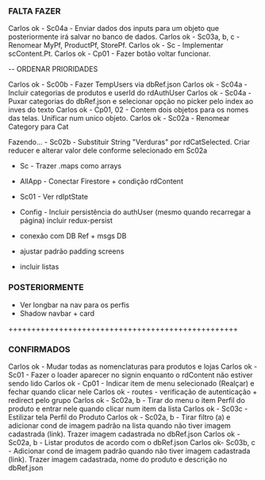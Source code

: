 ### FALTA FAZER

Carlos ok - Sc04a - Enviar dados dos inputs para um objeto que posteriormente irá salvar no banco de dados.
Carlos ok - Sc03a, b, c - Renomear MyPf, ProductPf, StorePf.
Carlos ok - Sc - Implementar scContent.Pt.
Carlos ok - Cp01 - Fazer botão voltar funcionar.

-- ORDENAR PRIORIDADES

Carlos ok - Sc00b - Fazer TempUsers via dbRef.json
Carlos ok - Sc04a - Incluir categorias de produtos e userId do rdAuthUser
Carlos ok - Sc04a - Puxar categorias do dbRef.json e selecionar opção no picker pelo index ao inves do texto
Carlos ok - Cp01, 02 - Contem dois objetos para os nomes das telas. Unificar num unico objeto.
Carlos ok - Sc02a - Renomear Category para Cat

Fazendo... - Sc02b - Substituir String "Verduras" por rdCatSelected. Criar reducer e alterar valor dele conforme selecionado em Sc02a

- Sc - Trazer .maps como arrays

- AllApp - Conectar Firestore + condição rdContent
- Sc01 - Ver rdIptState
- Config - Incluir persistência do authUser (mesmo quando recarregar a página) incluir redux-persist

- conexão com DB Ref + msgs DB
- ajustar padrão padding screens
- incluir listas

### POSTERIORMENTE

- Ver longbar na nav para os perfis
- Shadow navbar + card

++++++++++++++++++++++++++++++++++++++++++++++++++

### CONFIRMADOS

Carlos ok - Mudar todas as nomenclaturas para produtos e lojas
Carlos ok - Sc01 - Fazer o loader aparecer no signin enquanto o rdContent não estiver sendo lido
Carlos ok - Cp01 - Indicar item de menu selecionado (Realçar) e fechar quando clicar nele
Carlos ok - routes - verificação de autenticação + redirect pelo grupo
Carlos ok - Sc02a, b - Tirar do menu o item Perfil do produto e entrar nele quando clicar num item da lista
Carlos ok - Sc03c - Estilizar tela Perfil do Produto
Carlos ok - Sc02a, b - Tirar filtro (a) e adicionar cond de imagem padrão na lista quando não tiver imagem cadastrada (link). Trazer imagem cadastrada no dbRef.json
Carlos ok - Sc02a, b - Listar produtos de acordo com o dbRef.json
Carlos ok- Sc03b, c - Adicionar cond de imagem padrão quando não tiver imagem cadastrada (link). Trazer imagem cadastrada, nome do produto e descrição no dbRef.json
